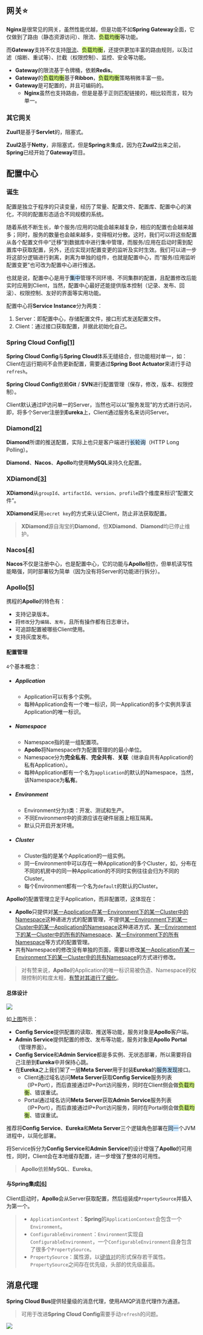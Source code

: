 ## 网关⭐

**Nginx**是很常见的网关，虽然性能优越，但是功能不如**Spring Gateway**全面，它仅做到了路由（静态资源访问）、限流、<span style=background:#d4fe7f>负载均衡</span>等功能。

而**Gateway**支持不仅支持[限流](http://www.ityouknow.com/springcloud/2019/01/26/spring-cloud-gateway-limit.html#限速路由器)、<span style=background:#d4fe7f>负载均衡</span>，还提供更加丰富的路由规则，以及过滤（熔断、重试等）、拦截（权限控制）、监控、安全等功能。

- **Gateway**的限流基于令牌桶，依赖**Redis**。
- **Gateway**的<span style=background:#d4fe7f>负载均衡</span>基于**Ribbon**，<span style=background:#d4fe7f>负载均衡</span>策略稍微丰富一些。
- **Gateway**是可配置的，并且可编码的。
  - **Nginx**虽然也支持路由，但是是基于正则匹配链接的，相比较而言，较为单一。

### 其它网关

**Zuul1**是基于**Servlet**的，阻塞式。

**Zuul2**基于**Netty**，非阻塞式，但是**Spring**未集成，因为在**Zuul2**出来之前，**Spring**已经开始了**Gateway**项目。



## 配置中心

### 诞生

配置是独立于程序的只读变量，经历了常量、配置文件、配置库、配置中心的演化，不同的配置形态适合不同规模的系统。

随着系统不断生长，单个服务/应用的功能会越来越复杂，相应的配置也会越来越多；同时，服务的数量也会越来越多，变得相对分散。这时，我们可以将这些配置从各个配置文件中“迁移”到数据库中进行集中管理，而服务/应用在启动时需到配置库中获取配置，另外，还应实现对配置变更的监听及实时生效。我们可以进一步将这部分逻辑进行剥离，剥离为单独的组件，也就是配置中心，而“服务/应用监听配置变更”也可改为配置中心进行推送。

也就是说，配置中心是用于<span style=background:#c2e2ff>集中</span>管理不同环境、不同集群的配置，且配置修改后能实时应用到Client，当然，配置中心最好还能提供版本控制（记录、发布、回滚）、权限控制、友好的界面等实用功能。

配置中心将**Service Instance**分为两类：

1. Server：即配置中心，存储配置文件，接口形式发送配置文件。
2. Client：通过接口获取配置，并据此初始化自己。

### Spring Cloud Config[[1]](http://www.ityouknow.com/springcloud/2017/05/22/springcloud-config-git.html)

**Spring Cloud Config**与**Spring Cloud**体系无缝结合，但功能相对单一，如：Client在运行期间不会热更新配置，需要通过**Spring Boot Actuator**来进行手动`refresh`。

**Spring Cloud Config**依赖**Git** / **SVN**进行配置管理（保存，修改，版本、权限控制）。

Client默认通过IP访问单一的Server，当然也可以以“服务发现”的方式进行访问，即，将多个Server注册到**Eureka**上，Client通过服务名来访问Server。

### Diamond[[2]](https://blog.hufeifei.cn/2020/04/Alibaba/Diamond/)

**Diamond**所谓的推送配置，实际上也只是客户端进行<span style=background:#c2e2ff>长轮询</span>（HTTP Long Polling）。

**Diamond**、**Nacos**、**Apollo**均使用**MySQL**来持久化配置。

### XDiamond[[3]](https://github.com/hengyunabc/xdiamond/)

**XDiamond**从`groupId`、`artifactId`、`version`、`profile`四个维度来标识“配置文件”。

**XDiamond**采用`secret key`的方式来认证Client，防止非法获取配置。

> **XDiamond**源自淘宝的**Diamond**，但**XDiamond**、**Diamond**均已停止维护。

### Nacos[[4]](https://developer.51cto.com/art/202102/645471.htm)

**Nacos**不仅是注册中心，也是配置中心，它的功能与**Apollo**相仿，但单机读写性能略强，同时部署较为简单（因为没有将Server的功能进行拆分）。

### Apollo[[5]](https://www.apolloconfig.com/#/zh/README)

携程的**Apollo**的特色有：

- 支持记录版本。
- 将`修改`分为`编辑`、`发布`，且所有操作都有日志审计。
- 可追踪配置被哪些Client使用。
- 支持灰度发布。

#### 配置管理

`4`个基本概念：

- ##### Application

  - Application可以有多个实例。
  - 每种Application会有一个唯一标识，同一Application的多个实例共享该Application的唯一标识。

- ##### Namespace

  - Namespace指的是一组配置项。
  - **Apollo**将Namespace作为配置管理的的最小单位。
  - Namespace分为**完全私有**、**完全共有**、**关联**（继承自共有Application的私有Application）。
  - 每种Application都有一个名为`application`的默认的Namespace，当然，该Namespace为**私有**。

- ##### Environment

  - Environment分为`3`类：开发、测试和生产。
  - 不同Environment中的资源应该在硬件层面上相互隔离。
  - 默认只开启开发环境。

- ##### Cluster

  - Cluster指的是某个Application的一组实例。
  - 同一Environment中可以存在一种Application的多个Cluster，如，分布在不同的机房中的同一种Application的不同时实例往往会归为不同的Cluster。
  - 每个Environment都有一个名为`default`的默认的Cluster。

**Apollo**的配置管理立足于Application，而非配置项，这体现在：

- **Apollo**只提供对<u>某一Application在某一Environment下的某一Cluster中的Namespace</u>这种递进方式的配置管理，不提供<u>某一Environment下的某一Cluster中的某一Application的Namespace</u>这种递进方式、<u>某一Environment下的某一Cluster中的所有的Namespace</u>、<u>某一Environment下的所有Namespace</u>等方式的配置管理。
- 共有Namespace的修改没有单独的页面，需要以修改<u>某一Application在某一Environment下的某一Cluster中的共有Namespace</u>的方式进行修改。

> 对有赞来说，**Apollo**的Application的唯一标识易被伪造、Namespace的权限控制的粒度太粗，[有赞对其进行了细化](https://mp.weixin.qq.com/s/Ge14UeY9Gm2Hrk--E47eJQ)。

#### 总体设计

![](../images/6/apollo_overall_architecture.png)

如[上图](https://www.apolloconfig.com/#/zh/design/apollo-introduction?id=_45-总体设计)所示：

- **Config Service**提供配置的读取、推送等功能，服务对象是**Apollo**客户端。
- **Admin Service**提供配置的修改、发布等功能，服务对象是**Apollo Portal**（管理界面）。
- **Config Service**和**Admin Service**都是多实例、无状态部署，所以需要将自己注册到**Eureka**中并保持心跳。
- 在**Eureka**之上我们架了一层**Meta Server**用于封装**Eureka**的<span style=background:#c2e2ff>服务发现</span>接口。
  - Client通过域名访问**Meta Server**获取**Config Service**服务列表（IP+Port），而后直接通过IP+Port访问服务，同时在Client侧会做<span style=background:#d4fe7f>负载均衡</span>、错误重试。
  - Portal通过域名访问**Meta Server**获取**Admin Service**服务列表（IP+Port），而后直接通过IP+Port访问服务，同时在Portal侧会做<span style=background:#d4fe7f>负载均衡</span>、错误重试。

推荐将**Config Service**、**Eureka**和**Meta Server**三个逻辑角色部署在<span style=background:#c2e2ff>同一</span>个JVM进程中，以简化部署。

将Service拆分为**Config Service**和**Admin Service**的设计增强了**Apollo**的可用性，同时，Client会在本地缓存配置，进一步增强了整体的可用性。

> **Apollo**依赖**MySQL**、**Eureka**。

#### 与Spring集成[[6]](https://www.apolloconfig.com/#/zh/design/apollo-design?id=_31-和spring集成的原理)

Client启动时，**Apollo**会从Server获取配置，然后组装成`PropertySource`并插入为第一个。

> - `ApplicationContext`：**Spring**的`ApplicationContext`会包含一个`Environment`。
> - `ConfigurableEnvironment`：`Environment`实现自`ConfigurableEnvironment`，一个`ConfigurableEnvironment`自身包含了很多个`PropertySource`。
> - `PropertySource`：属性源，以<u>键值对</u>的形式保存若干属性。`PropertySource`之间存在优先级，头部的优先级最高。



## 消息代理

**Spring Cloud Bus**提供轻量级的消息代理，使用AMQP消息代理作为通道。

> 可用于改进**Spring Cloud Config**需要手动`refresh`的问题。

![](../images/6/bus_processing.jpg)